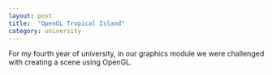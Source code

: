 ```yaml
---
layout: post
title:  "OpenGL Tropical Island"
category: university
---
```

For my fourth year of university, in our graphics module we were challenged with creating a scene using OpenGL.